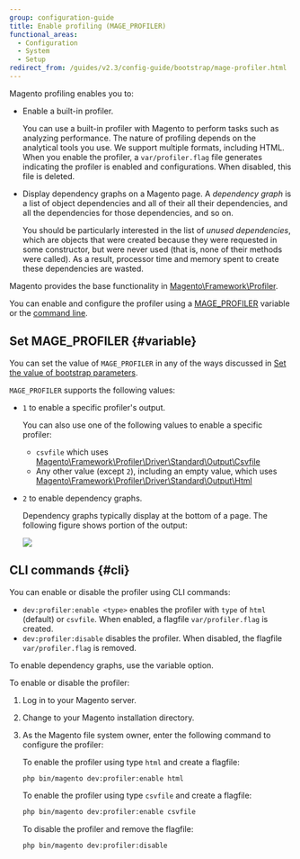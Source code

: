 ```yaml
---
group: configuration-guide
title: Enable profiling (MAGE_PROFILER)
functional_areas:
  - Configuration
  - System
  - Setup
redirect_from: /guides/v2.3/config-guide/bootstrap/mage-profiler.html
---
```


Magento profiling enables you to:

* Enable a built-in profiler.

  You can use a built-in profiler with Magento to perform tasks such as analyzing performance. The nature of profiling depends on the analytical tools you use. We support multiple formats, including HTML. When you enable the profiler, a `var/profiler.flag` file generates indicating the profiler is enabled and configurations. When disabled, this file is deleted.

* Display dependency graphs on a Magento page. A _dependency graph_ is a list of object dependencies and all of their all their dependencies, and all the dependencies for those dependencies, and so on.

  You should be particularly interested in the list of _unused dependencies_, which are objects that were created because they were requested in some constructor, but were never used (that is, none of their methods were called). As a result, processor time and memory spent to create these dependencies are wasted.

Magento provides the base functionality in [Magento\\Framework\\Profiler]({{site.mage2000url}}lib/internal/Magento/Framework/Profiler.php).

You can enable and configure the profiler using a [MAGE_PROFILER](#variable) variable or the [command line](#cli).

## Set MAGE_PROFILER {#variable}

You can set the value of `MAGE_PROFILER` in any of the ways discussed in [Set the value of bootstrap parameters]({{page.baseurl}}/configure/application-initialization/set-bootstrap-parameters.html).

`MAGE_PROFILER` supports the following values:

* `1` to enable a specific profiler's output.

  You can also use one of the following values to enable a specific profiler:

  * `csvfile` which uses [Magento\\Framework\\Profiler\\Driver\\Standard\\Output\\Csvfile]({{site.mage2000url}}lib/internal/Magento/Framework/Profiler/Driver/Standard/Output/Csvfile.php)
  * Any other value (except `2`), including an empty value, which uses [Magento\\Framework\\Profiler\\Driver\\Standard\\Output\\Html]({{site.mage2000url}}lib/internal/Magento/Framework/Profiler/Driver/Standard/Output/Html.php)

* `2` to enable dependency graphs.

  Dependency graphs typically display at the bottom of a page. The following figure shows portion of the output:

  ![]({{site.baseurl}}/static/images/config_depend-graphs.png)

## CLI commands {#cli}

You can enable or disable the profiler using CLI commands:

* `dev:profiler:enable <type>` enables the profiler with `type` of `html` (default) or `csvfile`. When enabled, a flagfile `var/profiler.flag` is created.
* `dev:profiler:disable` disables the profiler. When disabled, the flagfile `var/profiler.flag` is removed.

To enable dependency graphs, use the variable option.

To enable or disable the profiler:

1. Log in to your Magento server.
2. Change to your Magento installation directory.
3. As the Magento file system owner, enter the following command to configure the profiler:

   To enable the profiler using type `html` and create a flagfile:

   ```bash
   php bin/magento dev:profiler:enable html
   ```

   To enable the profiler using type `csvfile` and create a flagfile:

   ```bash
   php bin/magento dev:profiler:enable csvfile
   ```

   To disable the profiler and remove the flagfile:

   ```bash
   php bin/magento dev:profiler:disable
   ```

